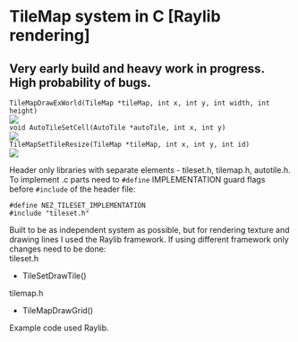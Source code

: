 # TileMap system in C [Raylib rendering]

## Very early build and heavy work in progress. High probability of bugs.

`TileMapDrawExWorld(TileMap *tileMap, int x, int y, int width, int height)`    
![](https://github.com/nezvers/TileMap/raw/master/Resource/Preview.gif)    
`void AutoTileSetCell(AutoTile *autoTile, int x, int y)`    
![](https://github.com/nezvers/TileMap/raw/master/Resource/Preview_autotile.gif)     
`TileMapSetTileResize(TileMap *tileMap, int x, int y, int id)`    
![](https://github.com/nezvers/TileMap/raw/master/Resource/Preview_TileMap_resize.gif)    
    
Header only libraries with separate elements - tileset.h, tilemap.h, autotile.h.
To implement .c parts need to `#define` IMPLEMENTATION guard flags before `#include` of the header file:    
```
#define NEZ_TILESET_IMPLEMENTATION
#include "tileset.h"
```

Built to be as independent system as possible, but for rendering texture and drawing lines I used the Raylib framework.
If using different framework only changes need to be done:    
tileset.h    
- TileSetDrawTile()

tilemap.h
- TileMapDrawGrid()

Example code used Raylib.

